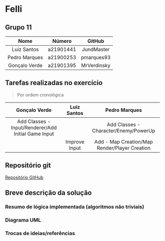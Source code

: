 # Felli

## Grupo 11

|Nome|Número|GitHub|
|:-:|:-:|:-:|
|Luiz Santos|a21901441|JundMaster|
|Pedro Marques|a21900253|pmarques93|
|Gonçalo Verde|a21901395|MrVerdinsky|

## Tarefas realizadas no exercício

>Por ordem cronológica

|Gonçalo Verde|Luiz Santos|Pedro Marques|
|:-:|:-:|:-:|
|Add Classes - Input/Renderer/Add Initial Game Input||Add Classes - Character/Enemy/PowerUp
||Improve Input|Add - Map Creation/Map Render/Player Creation|


## Repositório git

[Repositório GitHub](https://github.com/MrVerdinsky/3-ProjetoLP)

## Breve descrição da solução

### Resumo de lógica implementada (algoritmos não triviais)



### Diagrama UML

### Trocas de ideias/referências
